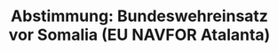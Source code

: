 ---
abstimmung:
  abstimmung: 5
  bundestagssitzung: 170
  legislaturperiode: 18
categories:
- Bundeswehr
- Ausland
data:
- title: Abstimmungsergebnis 20160512_5-data.pdf
  url: /res/abstimmungsliste/20160512_5-data.pdf
- title: Abstimmungsergebnis 20160512_5_xls-data.csv
  url: /res/abstimmungsliste/analyses/20160512_5_xls-data.csv
documents:
- local: /res/abstimmungsdaten/018-170-05/1808091.pdf
  title: Drucksache 18/08091.pdf
  url: http://dip21.bundestag.de/dip21/btd/18/080/1808091.pdf
- local: /res/abstimmungsdaten/018-170-05/1808286.pdf
  title: Drucksache 18/08286.pdf
  url: http://dip21.bundestag.de/dip21/btd/18/082/1808286.pdf
ergebnis:
  cdu/csu:
    enthaltung: 0
    gesamt: 310
    ja: 272
    nein: 0
    nichtabgegeben: 38
    ungueltig: 0
  die.linke:
    enthaltung: 0
    gesamt: 64
    ja: 0
    nein: 58
    nichtabgegeben: 6
    ungueltig: 0
  file: 20160512_5_xls-data.csv
  gruenen:
    enthaltung: 34
    gesamt: 63
    ja: 18
    nein: 8
    nichtabgegeben: 3
    ungueltig: 0
  spd:
    enthaltung: 1
    gesamt: 193
    ja: 166
    nein: 6
    nichtabgegeben: 20
    ungueltig: 0
layout: abstimmung
links:
- title: https://www.bundestag.de/parlament/plenum/abstimmung/abstimmung?id=398
  url: https://www.bundestag.de/parlament/plenum/abstimmung/abstimmung?id=398
- title: http://www.abgeordnetenwatch.de/verlaengerung_des_bundeswehreinsatzes_in_somalia-1105-792.html
  url: http://www.abgeordnetenwatch.de/verlaengerung_des_bundeswehreinsatzes_in_somalia-1105-792.html
preview: "Deutscher Bundestag\n\n170. Sitzung des Deutschen Bundestages\nam Donnerstag,\
  \ 12.Mai 2016\n\nEndg\xFCltiges Ergebnis der Namentlichen Abstimmung Nr. 5\n\nBeschlussempfehlung\
  \ des Ausw\xE4rtigen Ausschusses (3. Ausschuss) zu dem Antrag der\nBundesregierung\n\
  Fortsetzung der Beteiligung bewaffneter deutscher Streitkr\xE4fte an der durch die\n\
  Europ\xE4ische Union gef\xFChrten Operation EU NAVFOR Atalanta zur Bek\xE4mpfung\
  \ der\nPiraterie vor der K\xFCste Somalias auf Grundlage des Seerechts\xFCbereinkommens\
  \ der\nVereinten Nationen (VN) von 1982 und der Resolutionen 1814 (2008) vom 15.\
  \ Mai 2008\nund weiterer Resolutionen, zuletzt 2246 (2015) vom 10. November 2015\
  \ und nachfolgender\nResolutionen des Sicherheitsrates der VN in Verbindung mit\
  \ der Gemeinsamen Aktion\n2008/851/GASP des Rates der Europ\xE4ischen Union (EU)\
  \ vom 10. November 2008, dem\nBeschluss 2009/907/GASP des Rates der EU vom 8. Dezember\
  \ 2009 und weiterer\nBeschl\xFCsse, zuletzt dem Beschluss 2014/827/GASP vom 21.\
  \ November 2014\nDrs. 18/8091 und 18/8286\n\nAbgegebene Stimmen insgesamt:\n\n563\n\
  \nNicht abgegebene Stimmen:\nJa-Stimmen:\n\n67\n456\n\nNein-Stimmen:\n\n72\n\nEnthaltungen:\n\
  \n35\n\nUng\xFCltige:\n\nBerlin, den 12.05.2016\n\n0\n\nBeginn: 20:18\nEnde: 20:21\n"
tags:
- EU
- Atalanta
- Piraterie
- Somalia
- UN
- EU
- NAVFOR
title: 'Abstimmung: Bundeswehreinsatz vor Somalia (EU NAVFOR Atalanta)'
---